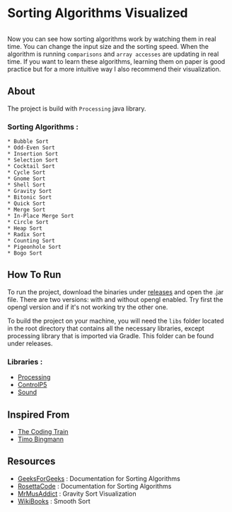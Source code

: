 # Sorting Algorithms Visualized

<img src="https://i.postimg.cc/0jmRWZLn/Capture.png" alt="">

Now you can see how sorting algorithms work by watching them in real time. You can change the input size and the 
sorting speed. When the algorithm is running `comparisons` and `array accesses` are updating in real time. 
If you want to learn these algorithms, learning them on paper is good practice but for a more intuitive way 
I also recommend their visualization.

## About

The project is build with `Processing` java library.

### Sorting Algorithms :
```
* Bubble Sort
* Odd-Even Sort
* Insertion Sort
* Selection Sort
* Cocktail Sort
* Cycle Sort
* Gnome Sort
* Shell Sort
* Gravity Sort
* Bitonic Sort
* Quick Sort
* Merge Sort
* In-Place Merge Sort
* Circle Sort
* Heap Sort
* Radix Sort
* Counting Sort
* Pigeonhole Sort
* Bogo Sort
```
## How To Run

To run the project, download the binaries under [releases](https://github.com/StamateValentin/SortingAlgorithms/releases)
and open the .jar file. There are two versions: with and without opengl enabled. Try first the opengl version and if it's
not working try the other one.

To build the project on your machine, you will need the `libs` folder located in the root directory that contains
all the necessary libraries, except processing library that is imported via Gradle. This folder can be found under releases.

### Libraries :

* [Processing](https://processing.org)
* [ControlP5](http://www.sojamo.de/libraries/controlP5)
* [Sound](https://processing.org/reference/libraries/sound)

## Inspired From

* [The Coding Train](https://www.youtube.com/user/shiffman)
* [Timo Bingmann](https://www.youtube.com/watch?v=kPRA0W1kECg)

## Resources

* [GeeksForGeeks](https://www.geeksforgeeks.org) : Documentation for Sorting Algorithms
* [RosettaCode](https://rosettacode.org/wiki/Sorting_Algorithms/Circle_Sort) : Documentation for Sorting Algorithms
* [MrMusAddict](https://youtu.be/MneHbUXyKHg) : Gravity Sort Visualization
* [WikiBooks](https://en.wikibooks.org/wiki/Algorithm_Implementation/Sorting/Smoothsort) : Smooth Sort


